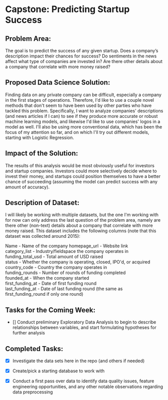 # Capstone: Predicting Startup Success

## Problem Area:
The goal is to predict the success of any given startup. Does a company’s description impact their chances for success? Do sentiments in the news affect what type of companies are invested in? Are there other details about a company that correlate with more money raised?

## Proposed Data Science Solution:
Finding data on any private company can be difficult, especially a company in the first stages of operations. Therefore, I'd like to use a couple novel methods that don't seem to have been used by other parties who have tackled this problem. Specifically, I want to analyze companies' descriptions (and news articles if I can) to see if they produce more accurate or robust machine learning models, and likewise I'd like to use companies' logos in a model as well. I'll also be using more conventional data, which has been the focus of my attention so far, and on which I'll try out different models, starting with Logistic Regression. 

## Impact of the Solution:
The results of this analysis would be most obviously useful for investors and startup companies. Investors could more selectively decide where to invest their money, and startups could position themselves to have a better chance of succeeding (assuming the model can predict success with any amount of accuracy).

## Description of Dataset:
I will likely be working with multiple datasets, but the one I'm working with for now can only address the last question of the problem area, namely are there other (non-text) details about a company that correlate with more money raised. This dataset includes the following columns (note that this dataset was collected around 2015):

Name - Name of the company
homepage_url - Website link   
category_list - Industry/fieldspace the company operates in    
funding_total_usd - Total amount of USD raised    
status - Whether the company is operating, closed, IPO'd, or acquired    
country_code - Country the company operates in    
funding_rounds - Number of rounds of funding completed    
founded_at - When the company started    
first_funding_at - Date of first funding round    
last_funding_at - Date of last funding round (the same as first_funding_round if only one round)    


## Tasks for the Coming Week:
- [] Conduct preliminary Exploratory Data Analysis to begin to describe relationships between variables, and start formulating hypotheses for further analysis

## Completed Tasks:
- [x] Investigate the data sets here in the repo (and others if needed)
- [x] Create/pick a starting database to work with
- [x] Conduct a first pass over data to identify data quality issues, feature engineering opportunities, and any other notable observations regarding data preprocessing

